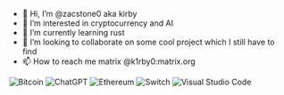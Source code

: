 - 👋 Hi, I’m @zacstone0 aka kirby
- 👀 I’m interested in cryptocurrency and AI
- 🌱 I’m currently learning rust
- 💞️ I’m looking to collaborate on some cool project which I still have to find
- 📫 How to reach me matrix @k1rby0:matrix.org

![Bitcoin](https://img.shields.io/badge/Bitcoin-000?style=for-the-badge&logo=bitcoin&logoColor=white)
![ChatGPT](https://img.shields.io/badge/chatGPT-74aa9c?style=for-the-badge&logo=openai&logoColor=white)
![Ethereum](https://img.shields.io/badge/Ethereum-3C3C3D?style=for-the-badge&logo=Ethereum&logoColor=white)
![Switch](https://img.shields.io/badge/Switch-E60012?style=for-the-badge&logo=nintendo-switch&logoColor=white)
![Visual Studio Code](https://img.shields.io/badge/Visual%20Studio%20Code-0078d7.svg?style=for-the-badge&logo=visual-studio-code&logoColor=white)
<!---
zacstone0/zacstone0 is a ✨ special ✨ repository because its `README.md` (this file) appears on your GitHub profile.
You can click the Preview link to take a look at your changes.
--->
